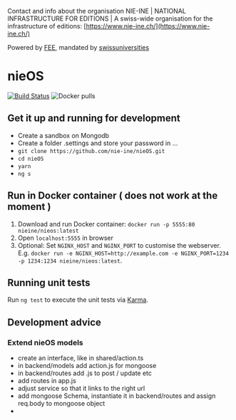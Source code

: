 Contact and info about the organisation NIE-INE | NATIONAL INFRASTRUCTURE FOR EDITIONS | A swiss-wide organisation for the infrastructure of editions: [https://www.nie-ine.ch/](https://www.nie-ine.ch/)

Powered by [FEE](http://www.fee.unibas.ch/), mandated by [swissuniversities](https://www.swissuniversities.ch/)

# nieOS

[![Build Status](https://travis-ci.org/nie-ine/nieOS.svg?branch=devel)](https://travis-ci.org/nie-ine/nieOS)
![Docker pulls](https://img.shields.io/docker/pulls/nieine/nieos.svg)

## Get it up and running for development

 - Create a sandbox on Mongodb
 - Create a folder .settings and store your password in ...
 - ``git clone https://github.com/nie-ine/nieOS.git``
 - ``cd nieOS``
 - ``yarn``
 - ``ng s``
 

## Run in Docker container ( does not work at the moment )

1. Download and run Docker container: `docker run -p 5555:80 nieine/nieos:latest`
2. Open `localhost:5555` in browser
3. Optional: Set `NGINX_HOST` and `NGINX_PORT` to customise the webserver. E.g. `docker run -e NGINX_HOST=http://example.com -e NGINX_PORT=1234 -p 1234:1234 nieine/nieos:latest`.

## Running unit tests

Run `ng test` to execute the unit tests via [Karma](https://karma-runner.github.io).


## Development advice
### Extend nieOS models
 - create an interface, like in shared/action.ts
 - in backend/models add action.js for mongoose
 - in backend/routes add <route>.js to post / update etc
 - add routes in app.js
 - adjust service so that it links to the right url
 - add mongoose Schema, instantiate it in backend/routes and assign req.body to mongoose object
 - 
